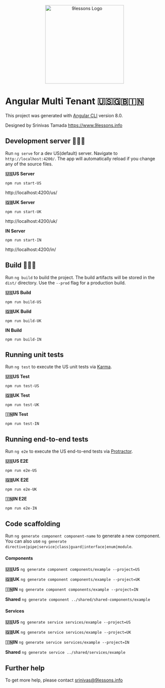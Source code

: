 <p align="center"><img src="https://lh3.googleusercontent.com/-q7nP4lSJ4tg/Vim1CZJDWvI/AAAAAAAANIU/vE0RZ8-9rCE/s599-Ic42/9lessonsLogo.png" alt="9lessons Logo" width="250px"></p>

# Angular Multi Tenant 🇺🇸🇬🇧🇮🇳

This project was generated with [Angular CLI](https://github.com/angular/angular-cli) version 8.0. 

Designed by Srinivas Tamada https://www.9lessons.info

## Development server 🍦🍦🍦

Run `ng serve` for a dev US(default) server. Navigate to `http://localhost:4200/`. The app will automatically reload if you change any of the source files.

**🇺🇸US Server**

`npm run start-US`

http://localhost:4200/us/

**🇬🇧UK Server**

`npm run start-UK`

http://localhost:4200/uk/

**IN Server**

`npm run start-IN`

http://localhost:4200/in/

## Build 🚀🚀🚀

Run `ng build` to build the project. The build artifacts will be stored in the `dist/` directory. Use the `--prod` flag for a production build.

**🇺🇸US Build**

`npm run build-US`

**🇬🇧UK Build**

`npm run build-UK`

**IN Build**

`npm run build-IN`

## Running unit tests

Run `ng test` to execute the US unit tests via [Karma](https://karma-runner.github.io).

**🇺🇸US Test**

`npm run test-US`

**🇬🇧UK Test**

`npm run test-UK`

**🇮🇳IN Test**

`npm run test-IN`

## Running end-to-end tests

Run `ng e2e` to execute the US end-to-end tests via [Protractor](http://www.protractortest.org/).

**🇺🇸US E2E**

`npm run e2e-US`

**🇬🇧UK E2E**

`npm run e2e-UK`

**🇮🇳IN E2E**

`npm run e2e-IN`

## Code scaffolding

Run `ng generate component component-name` to generate a new component. You can also use `ng generate directive|pipe|service|class|guard|interface|enum|module`.

#### Components

**🇺🇸US**
`ng generate component components/example --project=US`

**🇬🇧UK**
`ng generate component components/example --project=UK`

**🇮🇳IN**
`ng generate component components/example --project=IN`

**Shared**
`ng generate component ../shared/shared-components/example`

#### Services

**🇺🇸US**
`ng generate service services/example --project=US`

**🇬🇧UK**
`ng generate service services/example --project=UK`

**🇮🇳IN**
`ng generate service services/example --project=IN`

**Shared**
`ng generate service ../shared/services/example`


## Further help

To get more help, please contact srinivas@9lessons.info
